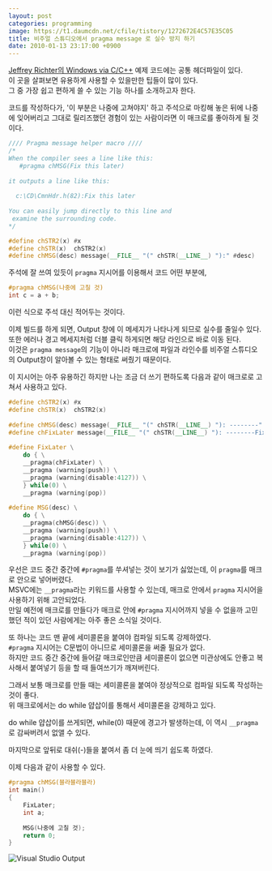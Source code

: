 ```yaml
---
layout: post
categories: programming
image: https://t1.daumcdn.net/cfile/tistory/1272672E4C57E35C05
title: 비주얼 스튜디오에서 pragma message 로 실수 방지 하기
date: 2010-01-13 23:17:00 +0900
---
```


[Jeffrey Richter의 Windows via C/C++](/essay/2008/12/19/windows-via-cpp.html) 예제 코드에는 공통 헤더파일이 있다.  
이 곳을 살펴보면 유용하게 사용할 수 있을만한 팁들이 많이 있다.  
그 중 가장 쉽고 편하게 쓸 수 있는 기능 하나를 소개하고자 한다.

코드를 작성하다가, '이 부분은 나중에 고쳐야지' 하고 주석으로 마킹해 놓은 뒤에 나중에 잊어버리고 그대로 릴리즈했던 경험이 있는 사람이라면 이 매크로를 좋아하게 될 것이다.

```c++
//// Pragma message helper macro ////
/* 
When the compiler sees a line like this:
   #pragma chMSG(Fix this later)
 
it outputs a line like this:
 
  c:\CD\CmnHdr.h(82):Fix this later
 
You can easily jump directly to this line and 
 examine the surrounding code.
*/

#define chSTR2(x) #x
#define chSTR(x)  chSTR2(x)
#define chMSG(desc) message(__FILE__ "(" chSTR(__LINE__) "):" #desc)
```

주석에 잘 쓰여 있듯이 `pragma` 지시어를 이용해서 코드 어떤 부분에,
```c++
#pragma chMSG(나중에 고칠 것)
int c = a + b;
```


이런 식으로 주석 대신 적어두는 것이다.

이제 빌드를 하게 되면, Output 창에 이 메세지가 나타나게 되므로 실수를 줄일수 있다.  
또한 에러나 경고 메세지처럼 더블 클릭 하게되면 해당 라인으로 바로 이동 된다.  
이것은 `pragma message`의 기능이 아니라 매크로에 파일과 라인수를 비주얼 스튜디오의 Output창이 알아볼 수 있는 형태로 써줬기 때문이다.

이 지시어는 아주 유용하긴 하지만 나는 조금 더 쓰기 편하도록 다음과 같이 매크로로 고쳐서 사용하고 있다.

```c++
#define chSTR2(x) #x
#define chSTR(x)  chSTR2(x)
 
#define chMSG(desc) message(__FILE__ "(" chSTR(__LINE__) "): --------" #desc "--------")
#define chFixLater message(__FILE__ "(" chSTR(__LINE__) "): --------Fix this later--------")
 
#define FixLater \
    do { \
    __pragma(chFixLater) \
    __pragma (warning(push)) \
    __pragma (warning(disable:4127)) \
    } while(0) \
    __pragma (warning(pop))
 
#define MSG(desc) \
    do { \
    __pragma(chMSG(desc)) \
    __pragma (warning(push)) \
    __pragma (warning(disable:4127)) \
    } while(0) \
    __pragma (warning(pop))
```

우선은 코드 중간 중간에 `#pragma`를 쑤셔넣는 것이 보기가 싫었는데, 이 `pragma`를 매크로 안으로 넣어버렸다.  
MSVC에는 `__pragma`라는 키워드를 사용할 수 있는데, 매크로 안에서 `pragma` 지시어을 사용하기 위해 고안되었다.  
만일 예전에 매크로를 만들다가 매크로 안에 `#pragma` 지시어까지 넣을 수 없을까 고민했던 적이 있던 사람에게는 아주 좋은 소식일 것이다.

또 하나는 코드 맨 끝에 세미콜론을 붙여야 컴파일 되도록 강제하였다.  
`#pragma` 지시어는 C문법이 아니므로 세미콜론을 써줄 필요가 없다.  
하지만 코드 중간 중간에 들어갈 매크로인만큼 세미콜론이 없으면 미관상에도 안좋고 복사해서 붙여넣기 등을 할 때 들여쓰기가 깨져버린다.

그래서 보통 매크로를 만들 때는 세미콜론을 붙여야 정상적으로 컴파일 되도록 작성하는 것이 좋다.  
위 매크로에서는 do while 얍삽이를 통해서 세미콜론을 강제하고 있다.  

do while 얍삽이를 쓰게되면, while(0) 때문에 경고가 발생하는데, 이 역시 `__pragma`로 감싸버려서 없앨 수 있다.

마지막으로 앞뒤로 대쉬(-)들을 붙여서 좀 더 눈에 띄기 쉽도록 하였다.

이제 다음과 같이 사용할 수 있다.

```c++
#pragma chMSG(블라블라블라)
int main()
{
    FixLater;
    int a;
 
    MSG(나중에 고칠 것);
    return 0;
}
```

![Visual Studio Output](https://t1.daumcdn.net/cfile/tistory/1272672E4C57E35C05)